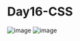 # Day16-CSS
![image](https://github.com/Sweathadharan/Day16-CSS/assets/89176350/099fb95b-e7c8-4550-9453-d42cf68bb18a)
![image](https://github.com/Sweathadharan/Day16-CSS/assets/89176350/3f24c6d5-57a4-4628-88fa-f078a625252c)

